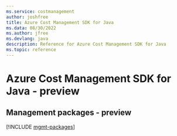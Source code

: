 ```yaml
---
ms.service: costmanagement
author: joshfree
title: Azure Cost Management SDK for Java
ms.data: 08/30/2022
ms.author: jfree
ms.devlang: java
description: Reference for Azure Cost Management SDK for Java
ms.topic: reference
---
```

# Azure Cost Management SDK for Java - preview

## Management packages - preview
[!INCLUDE [mgmt-packages](cost-management-mgmt-index.md)]